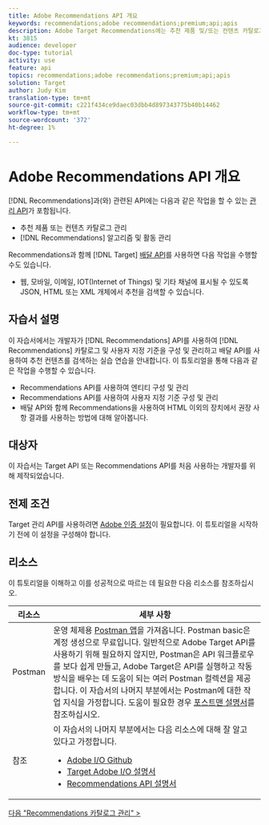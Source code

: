 ```yaml
---
title: Adobe Recommendations API 개요
keywords: recommendations;adobe recommendations;premium;api;apis
description: Adobe Target Recommendations에는 추천 제품 및/또는 컨텐츠 카탈로그를 관리할 수 있는 전용 API 세트가 포함되어 있습니다.추천 알고리즘 및 캠페인 관리;웹, 모바일, 이메일, IOT 및 기타 채널에 표시될 JSON, HTML 또는 XML 객체로 권장 사항을 전달할 수 있습니다.
kt: 3815
audience: developer
doc-type: tutorial
activity: use
feature: api
topics: recommendations;adobe recommendations;premium;api;apis
solution: Target
author: Judy Kim
translation-type: tm+mt
source-git-commit: c221f434ce9daec03dbb4d897343775b40b14462
workflow-type: tm+mt
source-wordcount: '372'
ht-degree: 1%

---
```



# Adobe Recommendations API 개요

[!DNL Recommendations]과(와) 관련된 API에는 다음과 같은 작업을 할 수 있는 [관리 API](https://docs.adobe.com/content/help/en/target/using/apis/api-overview.html)가 포함됩니다.

* 추천 제품 또는 컨텐츠 카탈로그 관리
* [!DNL Recommendations] 알고리즘 및 활동 관리

Recommendations과 함께 [!DNL Target] [배달 API](https://docs.adobe.com/content/help/en/target/using/apis/api-overview.html)를 사용하면 다음 작업을 수행할 수도 있습니다.

* 웹, 모바일, 이메일, IOT(Internet of Things) 및 기타 채널에 표시될 수 있도록 JSON, HTML 또는 XML 개체에서 추천을 검색할 수 있습니다.

## 자습서 설명

이 자습서에서는 개발자가 [!DNL Recommendations] API를 사용하여 [!DNL Recommendations] 카탈로그 및 사용자 지정 기준을 구성 및 관리하고 배달 API를 사용하여 추천 컨텐츠를 검색하는 실습 연습을 안내합니다. 이 튜토리얼을 통해 다음과 같은 작업을 수행할 수 있습니다.

* Recommendations API를 사용하여 엔티티 구성 및 관리
* Recommendations API를 사용하여 사용자 지정 기준 구성 및 관리
* 배달 API와 함께 Recommendations을 사용하여 HTML 이외의 장치에서 권장 사항 결과를 사용하는 방법에 대해 알아봅니다.

## 대상자

이 자습서는 Target API 또는 Recommendations API를 처음 사용하는 개발자를 위해 제작되었습니다.

## 전제 조건

Target 관리 API를 사용하려면 [Adobe 인증 설정](../apis/configure-io-target-integration.md)이 필요합니다. 이 튜토리얼을 시작하기 전에 이 설정을 구성해야 합니다.

## 리소스

이 튜토리얼을 이해하고 이를 성공적으로 따르는 데 필요한 다음 리소스를 참조하십시오.

| 리소스 | 세부 사항 |
| --- | --- |
| Postman | 운영 체제용 [Postman 앱](https://www.postman.com/downloads/)을 가져옵니다. Postman basic은 계정 생성으로 무료입니다. 일반적으로 Adobe Target API를 사용하기 위해 필요하지 않지만, Postman은 API 워크플로우를 보다 쉽게 만들고, Adobe Target은 API를 실행하고 작동 방식을 배우는 데 도움이 되는 여러 Postman 컬렉션을 제공합니다. 이 자습서의 나머지 부분에서는 Postman에 대한 작업 지식을 가정합니다. 도움이 필요한 경우 [포스트맨 설명서](https://learning.getpostman.com/)를 참조하십시오. |
| 참조 | 이 자습서의 나머지 부분에서는 다음 리소스에 대해 잘 알고 있다고 가정합니다.<UL><li>[Adobe I/O Github](https://github.com/adobeio)</li><li>[Target Adobe I/O 설명서](https://developers.adobetarget.com/api/#introduction)</li><li>[Recommendations API 설명서](https://developers.adobetarget.com/api/recommendations/)</li></ul> |

[다음 &quot;Recommendations 카탈로그 관리&quot; >](manage-catalog.md)
